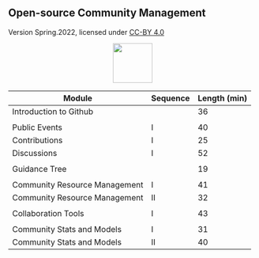 ## Open-source Community Management 

Version Spring.2022, licensed under [CC-BY 4.0]("https://creativecommons.org/licenses/by/4.0/legalcode")     

<p align=center>
  <IMG SRC="https://rokwirecommunity.web.illinois.edu/cc-by.png" width="80"><BR>
</p>


|   Module                      |   Sequence    |   Length (min)  |
|-------------------------------|---------------|-----------------|    
| Introduction to Github        |               |     36          |
|                               |               |                 |
| Public Events                 |      I        |     40          |
| Contributions                 |      I        |     25          |
| Discussions                   |      I        |     52          |
|                               |               |                 |
| Guidance Tree                 |               |     19          |
|                               |               |                 |
| Community Resource Management |      I        |     41          |
| Community Resource Management |     II        |     32          |
|                               |               |                 |
| Collaboration Tools           |      I        |     43          |
|                               |               |                 |
| Community Stats and Models    |      I        |     31          |
| Community Stats and Models    |     II        |     40          |
